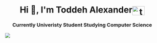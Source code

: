 

<!--
**toddehalexander/toddehalexander** is a ✨ _special_ ✨ repository because its `README.md` (this file) appears on your GitHub profile.

Here are some ideas to get you started:

- 🔭 I’m currently working on ...
- 🌱 I’m currently learning ...
- 👯 I’m looking to collaborate on ...
- 🤔 I’m looking for help with ...
- 💬 Ask me about ...
- 📫 How to reach me: ...
- 😄 Pronouns: ...
- ⚡ Fun fact: ...
-->

<h1 align="center">Hi 👋, I'm Toddeh Alexander<a href="https://linkedin.com/in/toddeh" target="blank"><img align="center" src="https://raw.githubusercontent.com/rahuldkjain/github-profile-readme-generator/master/src/images/icons/Social/linked-in-alt.svg" alt="toddeh" height="30" width="40" /></a></h1>
<h3 align="center">Currently Univeristy Student Studying Computer Science </h3>


<p><img align="center" src="https://github-readme-stats.vercel.app/api/top-langs/?username=toddehalexander&layout=compact&theme=radical" /></p>

